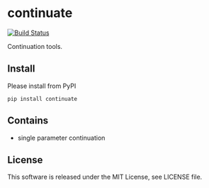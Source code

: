 continuate
==========

[![Build Status](https://travis-ci.org/termoshtt/continuate.svg?branch=master)](https://travis-ci.org/termoshtt/continuate)

Continuation tools.

Install
-------
Please install from PyPI

```command
pip install continuate
```

Contains
--------

- single parameter continuation

License
-------
This software is released under the MIT License, see LICENSE file.
